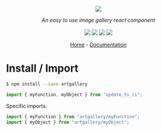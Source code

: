 
<p align="center">
    <img src="https://user-images.githubusercontent.com/6702424/80216211-00ef5280-863e-11ea-81de-59f3a3d4b8e4.png">  
</p>
<p align="center">
    <i>An easy to use image gallery react component</i>
    <br>
    <br>
    <img src="https://github.com/garronej/artgallery/workflows/ci/badge.svg?branch=main">
    <img src="https://img.shields.io/bundlephobia/minzip/artgallery">
    <img src="https://img.shields.io/npm/dw/artgallery">
    <img src="https://img.shields.io/npm/l/artgallery">
</p>
<p align="center">
  <a href="https://github.com/thieryw/artgallery">Home</a>
  -
  <a href="https://github.com/thieryw/artgallery">Documentation</a>
</p>

# Install / Import

```bash
$ npm install --save artgallery
```

```typescript
import { myFunction, myObject } from "update_ts_ci";
```

Specific imports:

```typescript
import { myFunction } from "artgallery/myFunction";
import { myObject } from "artgallery/myObject";
```
